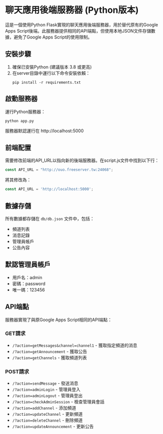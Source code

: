 # 聊天應用後端服務器 (Python版本)

這是一個使用Python Flask實現的聊天應用後端服務器，用於替代原有的Google Apps Script後端。此服務器提供相同的API端點，但使用本地JSON文件存儲數據，避免了Google Apps Script的使用限制。

## 安裝步驟

1. 確保已安裝Python (建議版本 3.8 或更高)
2. 在server目錄中運行以下命令安裝依賴：
   ```
   pip install -r requirements.txt
   ```

## 啟動服務器

運行Python服務器：
```
python app.py
```

服務器默認運行在 http://localhost:5000

## 前端配置

需要修改前端的API_URL以指向新的後端服務器。在script.js文件中找到以下行：

```javascript
const API_URL = "http://ouo.freeserver.tw:24068";
```

將其修改為：

```javascript
const API_URL = 'http://localhost:5000';
```

## 數據存儲

所有數據都存儲在 `db/db.json` 文件中，包括：
- 頻道列表
- 消息記錄
- 管理員帳戶
- 公告內容

## 默認管理員帳戶

- 用戶名：admin
- 密碼：password
- 唯一碼：123456

## API端點

服務器實現了與原Google Apps Script相同的API端點：

### GET請求
- `/?action=getMessages&channel=channel1` - 獲取指定頻道的消息
- `/?action=getAnnouncement` - 獲取公告
- `/?action=getChannels` - 獲取頻道列表

### POST請求
- `/?action=sendMessage` - 發送消息
- `/?action=adminLogin` - 管理員登入
- `/?action=adminLogout` - 管理員登出
- `/?action=checkAdminSession` - 檢查管理員會話
- `/?action=addChannel` - 添加頻道
- `/?action=updateChannel` - 更新頻道
- `/?action=deleteChannel` - 刪除頻道
- `/?action=updateAnnouncement` - 更新公告